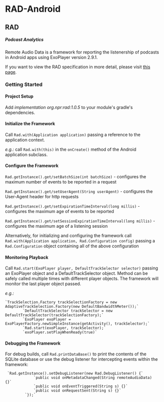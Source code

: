 # RAD-Android

## RAD

##### Podcast Analytics

Remote Audio Data is a framework for reporting the listenership of podcasts in Android apps using ExoPlayer version 2.9.1.

If you want to view the RAD specification in more detail, please visit [this page](https://docs.google.com/document/d/14W1M3RaNfv-3mzY0paTs1A_uZ5fITSvWbpMbIikdHxk).

### Getting Started

#### Project Setup

Add _implementation org.npr:rad:1.0.5_ to your module's gradle's dependencies.

#### Initialize the Framework

Call `Rad.with(Application application)` passing a reference to the application context.

_e.g.:_ call `Rad.with(this)` in the `onCreate()` method of the Android application subclass.

#### Configure the Framework

`Rad.getInstance().get/setBatchSize(int batchSize)` - configures the maximum number of events to be reported in a request

`Rad.getInstance().get/setUserAgent(String userAgent)` - configures the User-Agent header for http requests

`Rad.getInstance().get/setExpirationTimeInterval(long millis)` - configures the maximum age of events to be reported

`Rad.getInstance().get/setSessionExpirationTimeInterval(long millis)` - configures the maximum age of a listening session

Alternatively, for initializing and configuring the framework call `Rad.with(Application application, Rad.Configuration config)` passing a `Rad.Configuration` object containing all of the above configuration

#### Monitoring Playback

Call `Rad.start(ExoPlayer player, DefaultTrackSelector selector)` passing an ExoPlayer object and a DefaultTrackSelector object. Method can be safely called multiple times with different player objects. The framework will monitor the last player object passed.

_e.g.:_

    `TrackSelection.Factory trackSelectionFactory = new AdaptiveTrackSelection.Factory(new DefaultBandwidthMeter());`
            `DefaultTrackSelector trackSelector = new DefaultTrackSelector(trackSelectionFactory);`
            `ExoPlayer exoPlayer = ExoPlayerFactory.newSimpleInstance(getActivity(), trackSelector);`
            `Rad.start(exoPlayer, trackSelector);`
            `exoPlayer.setPlayWhenReady(true)`

#### Debugging the Framework

 For debug builds, call `Rad.printDataBase()` to print the contents of the SQLite database
 or use the debug listener for intercepting events within the framework:

     `Rad.getInstance().setDebugListener(new Rad.DebugListener() {`
                 `public void onMetadataChanged(String remoteAudioData) {}`
                 `public void onEventTriggered(String s) {}`
                 `public void onRequestSent(String s) {}`
             `});`
